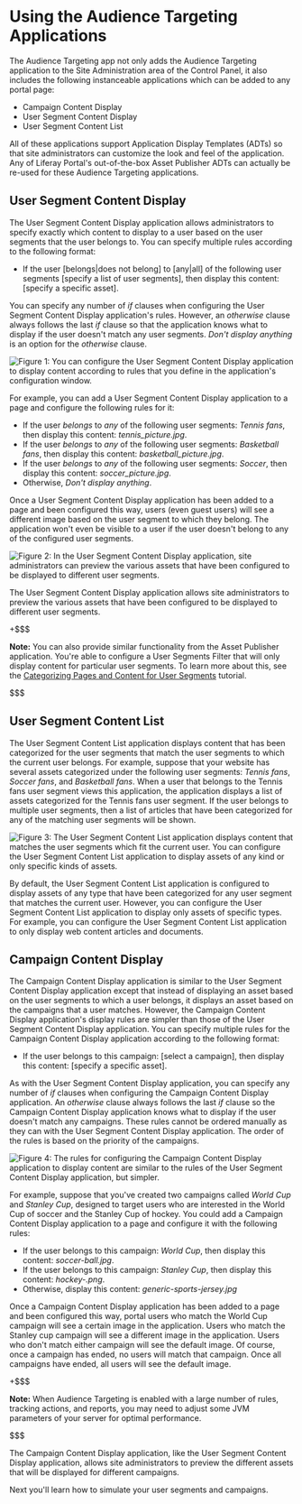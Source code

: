 # Using the Audience Targeting Applications [](id=using-the-audience-targeting-applications)

The Audience Targeting app not only adds the Audience Targeting application to
the Site Administration area of the Control Panel, it also includes the
following instanceable applications which can be added to any portal page:

- Campaign Content Display
- User Segment Content Display
- User Segment Content List

All of these applications support Application Display Templates (ADTs) so that
site administrators can customize the look and feel of the application. Any of
Liferay Portal's out-of-the-box Asset Publisher ADTs can actually be re-used for
these Audience Targeting applications.

## User Segment Content Display [](id=user-segment-content-display)

The User Segment Content Display application allows administrators to specify
exactly which content to display to a user based on the user segments that the
user belongs to. You can specify multiple rules according to the following
format:

- If the user \[belongs|does not belong\] to \[any|all\] of the following user
  segments [specify a list of user segments], then display this content:
  \[specify a specific asset\].
 
You can specify any number of *if* clauses when configuring the User Segment
Content Display application's rules. However, an *otherwise* clause always
follows the last *if* clause so that the application knows what to display if
the user doesn't match any user segments. *Don't display anything* is an option
for the *otherwise* clause.

![Figure 1: You can configure the User Segment Content Display application to display content according to rules that you define in the application's configuration window.](../../images-dxp/user-segment-content-display-config.png)

For example, you can add a User Segment Content Display application to a page and
configure the following rules for it:

- If the user *belongs* to *any* of the following user segments: *Tennis fans*,
  then display this content: *tennis_picture.jpg*.
- If the user *belongs* to *any* of the following user segments: 
  *Basketball fans*, then display this content: *basketball_picture.jpg*.
- If the user *belongs* to *any* of the following user segments: *Soccer*, then
  display this content: *soccer_picture.jpg*.
- Otherwise, *Don't display anything*.

Once a User Segment Content Display application has been added to a page and
been configured this way, users (even guest users) will see a different image
based on the user segment to which they belong. The application won't even be
visible to a user if the user doesn't belong to any of the configured user
segments.

![Figure 2: In the User Segment Content Display application, site administrators can preview the various assets that have been configured to be displayed to different user segments.](../../images-dxp/audience-targeting-uscd.png)

The User Segment Content Display application allows site administrators to
preview the various assets that have been configured to be displayed to
different user segments.

+$$$

**Note:** You can also provide similar functionality from the Asset Publisher
application. You're able to configure a User Segments Filter that will only
display content for particular user segments. To learn more about this, see the
[Categorizing Pages and Content for User Segments](/develop/tutorials/-/knowledge_base/7-0/categorizing-pages-and-content-for-user-segments)
tutorial.

$$$

## User Segment Content List [](id=user-segment-content-list)

The User Segment Content List application displays content that has been
categorized for the user segments that match the user segments to which the
current user belongs. For example, suppose that your website has several assets
categorized under the following user segments: *Tennis fans*, *Soccer fans*, and
*Basketball fans*. When a user that belongs to the Tennis fans user segment
views this application, the application displays a list of assets categorized
for the Tennis fans user segment. If the user belongs to multiple user segments,
then a list of articles that have been categorized for any of the matching user
segments will be shown.

![Figure 3: The User Segment Content List application displays content that matches the user segments which fit the current user. You can configure the User Segment Content List application to display assets of any kind or only specific kinds of assets.](../../images-dxp/user-segment-content-list.png)

By default, the User Segment Content List application is configured to display
assets of any type that have been categorized for any user segment that matches
the current user. However, you can configure the User Segment Content List
application to display only assets of specific types. For example, you can
configure the User Segment Content List application to only display web content
articles and documents.

## Campaign Content Display [](id=campaign-content-display)

The Campaign Content Display application is similar to the User Segment Content
Display application except that instead of displaying an asset based on the user
segments to which a user belongs, it displays an asset based on the campaigns
that a user matches. However, the Campaign Content Display application's display
rules are simpler than those of the User Segment Content Display application.
You can specify multiple rules for the Campaign Content Display application
according to the following format:

- If the user belongs to this campaign: [select a campaign], then display this
  content: \[specify a specific asset\].

As with the User Segment Content Display application, you can specify any number
of *if* clauses when configuring the Campaign Content Display application. An
*otherwise* clause always follows the last *if* clause so the Campaign Content
Display application knows what to display if the user doesn't match any
campaigns. These rules cannot be ordered manually as they can with the User
Segment Content Display application. The order of the rules is based on the
priority of the campaigns.

![Figure 4: The rules for configuring the Campaign Content Display application to display content are similar to the rules of the User Segment Content Display application, but simpler.](../../images-dxp/campaign-content-display-config.png)

For example, suppose that you've created two campaigns called *World Cup* and
*Stanley Cup*, designed to target users who are interested in the World Cup of
soccer and the Stanley Cup of hockey. You could add a Campaign Content Display
application to a page and configure it with the following rules:

- If the user belongs to this campaign: *World Cup*, then display this content:
  *soccer-ball.jpg*.
- If the user belongs to this campaign: *Stanley Cup*, then display this
  content: *hockey-.png*.
- Otherwise, display this content: *generic-sports-jersey.jpg*

Once a Campaign Content Display application has been added to a page and been
configured this way, portal users who match the World Cup campaign will see a
certain image in the application. Users who match the Stanley cup campaign will
see a different image in the application. Users who don't match either campaign
will see the default image. Of course, once a campaign has ended, no users will
match that campaign. Once all campaigns have ended, all users will see the
default image.

+$$$

**Note:** When Audience Targeting is enabled with a large number of rules,
tracking actions, and reports, you may need to adjust some JVM parameters of
your server for optimal performance.

<!-- Visit the
[Performance Tuning](/discover/deployment/-/knowledge_base/6-2/performance-tuning)
section for details.

Update link above, when available. -Cody -->

$$$

The Campaign Content Display application, like the User Segment Content Display
application, allows site administrators to preview the different assets that
will be displayed for different campaigns.

Next you'll learn how to simulate your user segments and campaigns.
